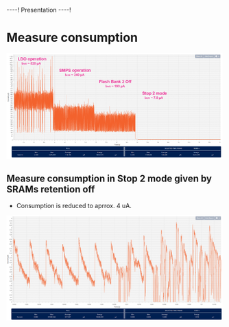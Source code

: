 ----!
Presentation
----!

# Measure consumption
![image](./img/combo.png)

## Measure consumption in Stop 2 mode given by SRAMs retention off
- Consumption is reduced to aprrox. 4 uA.

![image](./img/stop2.png)
  